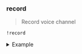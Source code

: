 
### record
> Record voice channel

```
!record
```
<details>
  <summary>Example</summary>

  ```
  !record
  ```
</details>
